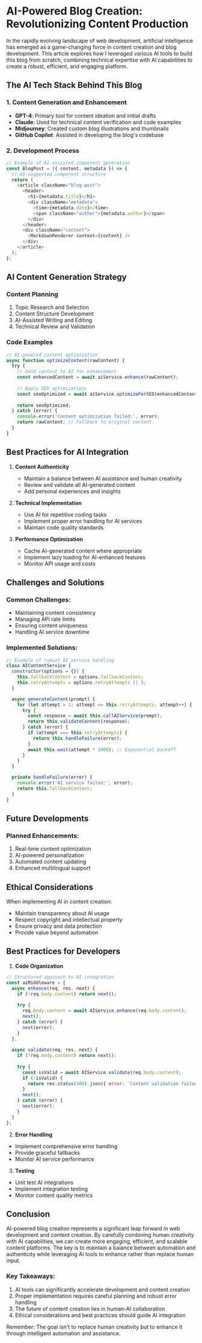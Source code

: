 # AI-Powered Blog Creation: Revolutionizing Content Production

In the rapidly evolving landscape of web development, artificial intelligence has emerged as a game-changing force in content creation and blog development. This article explores how I leveraged various AI tools to build this blog from scratch, combining technical expertise with AI capabilities to create a robust, efficient, and engaging platform.

## The AI Tech Stack Behind This Blog

### 1. Content Generation and Enhancement
- **GPT-4**: Primary tool for content ideation and initial drafts
- **Claude**: Used for technical content verification and code examples
- **Midjourney**: Created custom blog illustrations and thumbnails
- **GitHub Copilot**: Assisted in developing the blog's codebase

### 2. Development Process

```javascript
// Example of AI-assisted component generation
const BlogPost = ({ content, metadata }) => {
  // AI-suggested component structure
  return (
    <article className="blog-post">
      <header>
        <h1>{metadata.title}</h1>
        <div className="metadata">
          <time>{metadata.date}</time>
          <span className="author">{metadata.author}</span>
        </div>
      </header>
      <div className="content">
        <MarkdownRenderer content={content} />
      </div>
    </article>
  );
};
```

## AI Content Generation Strategy

### Content Planning
1. Topic Research and Selection
2. Content Structure Development
3. AI-Assisted Writing and Editing
4. Technical Review and Validation

### Code Examples
```javascript
// AI-powered content optimization
async function optimizeContent(rawContent) {
  try {
    // Send content to AI for enhancement
    const enhancedContent = await aiService.enhance(rawContent);
    
    // Apply SEO optimizations
    const seoOptimized = await aiService.optimizeForSEO(enhancedContent);
    
    return seoOptimized;
  } catch (error) {
    console.error('Content optimization failed:', error);
    return rawContent; // Fallback to original content
  }
}
```

## Best Practices for AI Integration

1. **Content Authenticity**
   - Maintain a balance between AI assistance and human creativity
   - Review and validate all AI-generated content
   - Add personal experiences and insights

2. **Technical Implementation**
   - Use AI for repetitive coding tasks
   - Implement proper error handling for AI services
   - Maintain code quality standards

3. **Performance Optimization**
   - Cache AI-generated content where appropriate
   - Implement lazy loading for AI-enhanced features
   - Monitor API usage and costs

## Challenges and Solutions

### Common Challenges:
- Maintaining content consistency
- Managing API rate limits
- Ensuring content uniqueness
- Handling AI service downtime

### Implemented Solutions:
```javascript
// Example of robust AI service handling
class AIContentService {
  constructor(options = {}) {
    this.fallbackContent = options.fallbackContent;
    this.retryAttempts = options.retryAttempts || 3;
  }

  async generateContent(prompt) {
    for (let attempt = 1; attempt <= this.retryAttempts; attempt++) {
      try {
        const response = await this.callAIService(prompt);
        return this.validateContent(response);
      } catch (error) {
        if (attempt === this.retryAttempts) {
          return this.handleFailure(error);
        }
        await this.wait(attempt * 1000); // Exponential backoff
      }
    }
  }

  private handleFailure(error) {
    console.error('AI service failed:', error);
    return this.fallbackContent;
  }
}
```

## Future Developments

### Planned Enhancements:
1. Real-time content optimization
2. AI-powered personalization
3. Automated content updating
4. Enhanced multilingual support

## Ethical Considerations

When implementing AI in content creation:
- Maintain transparency about AI usage
- Respect copyright and intellectual property
- Ensure privacy and data protection
- Provide value beyond automation

## Best Practices for Developers

1. **Code Organization**
```javascript
// Structured approach to AI integration
const aiMiddleware = {
  async enhance(req, res, next) {
    if (!req.body.content) return next();
    
    try {
      req.body.content = await AIService.enhance(req.body.content);
      next();
    } catch (error) {
      next(error);
    }
  },
  
  async validate(req, res, next) {
    if (!req.body.content) return next();
    
    try {
      const isValid = await AIService.validate(req.body.content);
      if (!isValid) {
        return res.status(400).json({ error: 'Content validation failed' });
      }
      next();
    } catch (error) {
      next(error);
    }
  }
};
```

2. **Error Handling**
- Implement comprehensive error handling
- Provide graceful fallbacks
- Monitor AI service performance

3. **Testing**
- Unit test AI integrations
- Implement integration testing
- Monitor content quality metrics

## Conclusion

AI-powered blog creation represents a significant leap forward in web development and content creation. By carefully combining human creativity with AI capabilities, we can create more engaging, efficient, and scalable content platforms. The key is to maintain a balance between automation and authenticity while leveraging AI tools to enhance rather than replace human input.

### Key Takeaways:
1. AI tools can significantly accelerate development and content creation
2. Proper implementation requires careful planning and robust error handling
3. The future of content creation lies in human-AI collaboration
4. Ethical considerations and best practices should guide AI integration

Remember: The goal isn't to replace human creativity but to enhance it through intelligent automation and assistance.
